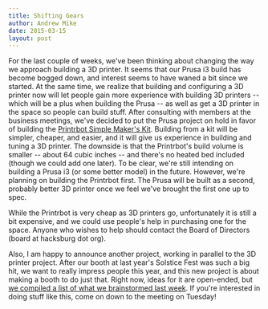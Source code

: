 ```yaml
---
title: Shifting Gears
author: Andrew Mike
date: 2015-03-15
layout: post
---
```


For the last couple of weeks, we've been thinking about changing the way we approach building a 3D printer. It seems that our Prusa i3 build has become bogged down, and interest seems to have waned a bit since we started. At the same time, we realize that building and configuring a 3D printer now will let people gain more experience with building 3D printers -- which will be a plus when building the Prusa -- as well as get a 3D printer in the space so people can build stuff. After consulting with members at the business meetings, we've decided to put the Prusa project on hold in favor of building the [Printrbot Simple Maker's Kit](http://printrbot.com/shop/simple-makers-kit-2/). Building from a kit will be simpler, cheaper, and easier, and it will give us experience in building and tuning a 3D printer. The downside is that the Printrbot's build volume is smaller -- about 64 cubic inches -- and there's no heated bed included (though we could add one later). To be clear, we're still intending on building a Prusa i3 (or some better model) in the future. However, we're planning on building the Printrbot first. The Prusa will be built as a second, probably better 3D printer once we feel we've brought the first one up to spec.

While the Printrbot is very cheap as 3D printers go, unfortunately it is still a bit expensive, and we could use people's help in purchasing one for the space. Anyone who wishes to help should contact the Board of Directors (board at hacksburg dot org).

Also, I am happy to announce another project, working in parallel to the 3D printer project. After our booth at last year's Solstice Fest was such a big hit, we want to really impress people this year, and this new project is about making a booth to do just that. Right now, ideas for it are open-ended, but [we compiled a list of what we brainstormed last week](http://wiki.hacksburg.org/meetings:meeting_agenda_and_minutes_for_2015-03-10#minutes). If you're interested in doing stuff like this, come on down to the meeting on Tuesday!